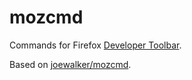# mozcmd

Commands for Firefox [Developer Toolbar](https://developer.mozilla.org/en-US/docs/Tools/GCLI).

Based on [joewalker/mozcmd](https://github.com/joewalker/mozcmd).
